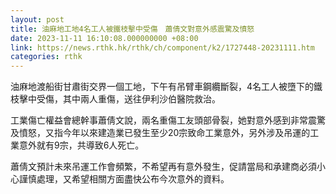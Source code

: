 ```yaml
---
layout: post
title: 油麻地工地4名工人被鐵枝擊中受傷　蕭倩文對意外感震驚及憤怒
date: 2023-11-11 16:10:08.000000000 +08:00
link: https://news.rthk.hk/rthk/ch/component/k2/1727448-20231111.htm
categories: rthk
---
```


油麻地渡船街甘肅街交界一個工地，下午有吊臂車鋼纜斷裂，4名工人被墮下的鐵枝擊中受傷，其中兩人重傷，送往伊利沙伯醫院救治。

工業傷亡權益會總幹事蕭倩文說，兩名重傷工友頭部骨裂，她對意外感到非常震驚及憤怒，又指今年以來建造業已發生至少20宗致命工業意外，另外涉及吊運的工業意外就有9宗，共導致6人死亡。

蕭倩文預計未來吊運工作會頻繁，不希望再有意外發生，促請當局和承建商必須小心謹慎處理，又希望相關方面盡快公布今次意外的資料。
